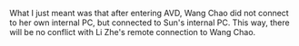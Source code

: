 What I just meant was that after entering AVD, Wang Chao did not connect to her own internal PC, but connected to Sun's internal PC. This way, there will be no conflict with Li Zhe's remote connection to Wang Chao.
